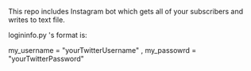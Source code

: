 This repo includes Instagram bot which gets all of your subscribers and writes to text file.

logininfo.py 's format is:

my_username = "yourTwitterUsername" , my_passowrd = "yourTwitterPassword"
